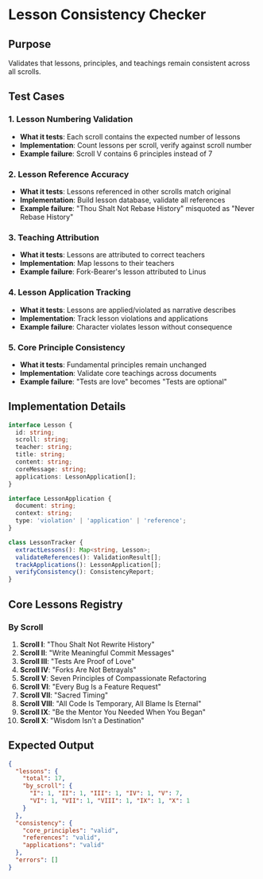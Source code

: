 # Lesson Consistency Checker

## Purpose
Validates that lessons, principles, and teachings remain consistent across all scrolls.

## Test Cases

### 1. Lesson Numbering Validation
- **What it tests**: Each scroll contains the expected number of lessons
- **Implementation**: Count lessons per scroll, verify against scroll number
- **Example failure**: Scroll V contains 6 principles instead of 7

### 2. Lesson Reference Accuracy
- **What it tests**: Lessons referenced in other scrolls match original
- **Implementation**: Build lesson database, validate all references
- **Example failure**: "Thou Shalt Not Rebase History" misquoted as "Never Rebase History"

### 3. Teaching Attribution
- **What it tests**: Lessons are attributed to correct teachers
- **Implementation**: Map lessons to their teachers
- **Example failure**: Fork-Bearer's lesson attributed to Linus

### 4. Lesson Application Tracking
- **What it tests**: Lessons are applied/violated as narrative describes
- **Implementation**: Track lesson violations and applications
- **Example failure**: Character violates lesson without consequence

### 5. Core Principle Consistency
- **What it tests**: Fundamental principles remain unchanged
- **Implementation**: Validate core teachings across documents
- **Example failure**: "Tests are love" becomes "Tests are optional"

## Implementation Details

```typescript
interface Lesson {
  id: string;
  scroll: string;
  teacher: string;
  title: string;
  content: string;
  coreMessage: string;
  applications: LessonApplication[];
}

interface LessonApplication {
  document: string;
  context: string;
  type: 'violation' | 'application' | 'reference';
}

class LessonTracker {
  extractLessons(): Map<string, Lesson>;
  validateReferences(): ValidationResult[];
  trackApplications(): LessonApplication[];
  verifyConsistency(): ConsistencyReport;
}
```

## Core Lessons Registry

### By Scroll
1. **Scroll I**: "Thou Shalt Not Rewrite History"
2. **Scroll II**: "Write Meaningful Commit Messages"
3. **Scroll III**: "Tests Are Proof of Love"
4. **Scroll IV**: "Forks Are Not Betrayals"
5. **Scroll V**: Seven Principles of Compassionate Refactoring
6. **Scroll VI**: "Every Bug Is a Feature Request"
7. **Scroll VII**: "Sacred Timing"
8. **Scroll VIII**: "All Code Is Temporary, All Blame Is Eternal"
9. **Scroll IX**: "Be the Mentor You Needed When You Began"
10. **Scroll X**: "Wisdom Isn't a Destination"

## Expected Output

```json
{
  "lessons": {
    "total": 17,
    "by_scroll": {
      "I": 1, "II": 1, "III": 1, "IV": 1, "V": 7,
      "VI": 1, "VII": 1, "VIII": 1, "IX": 1, "X": 1
    }
  },
  "consistency": {
    "core_principles": "valid",
    "references": "valid",
    "applications": "valid"
  },
  "errors": []
}
```
